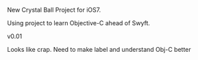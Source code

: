 New Crystal Ball Project for iOS7.

Using project to learn Objective-C ahead of Swyft.

v0.01

Looks like crap. Need to make label and understand Obj-C better
